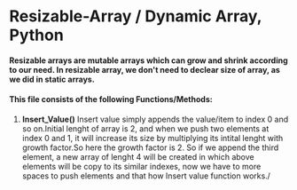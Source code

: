 # Resizable-Array / Dynamic Array, Python

#### Resizable arrays are mutable arrays which can grow and shrink according to our need. In resizable array, we don't need to declear size of array, as we did in static arrays.

#### This file consists of the following Functions/Methods:

1) **Insert_Value()** Insert value simply appends the value/item to index 0 and so on.Initial lenght of array is 2, and when we push two elements at index 0 and 1, it will increase its size by multiplying its intital lenght with growth factor.So here the growth factor is 2. So if we append the third element, a new array of lenght 4 will be created in which above elements will be copy to its similar indexes, now we have to more spaces to push elements and that how Insert value function works./
